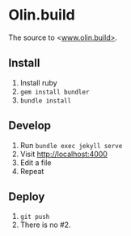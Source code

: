 # Olin.build

The source to <www.olin.build>.

## Install

1. Install ruby
2. `gem install bundler`
3. `bundle install`

## Develop

1. Run `bundle exec jekyll serve`
2. Visit <http://localhost:4000>
3. Edit a file
4. Repeat

## Deploy

1. `git push`
2. There is no #2.
